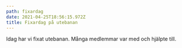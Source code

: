 ```yaml
---
path: fixardag
date: 2021-04-25T18:56:15.972Z
title: Fixardag på utebanan
---
```

Idag har vi fixat utebanan. Många medlemmar var med och hjälpte till.